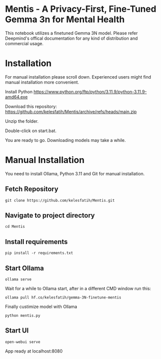 # Mentis - A Privacy-First, Fine-Tuned Gemma 3n for Mental Health

This notebook utilizes a finetuned Gemma 3N model. Please refer Deepmind's offical documentation for any kind of distribution and commercial usage. 

# Installation
For manual installation please scroll down. Experienced users might find manual installation more convenient.

Install Python
https://www.python.org/ftp/python/3.11.9/python-3.11.9-amd64.exe

Download this repository:
https://github.com/kelesfatih/Mentis/archive/refs/heads/main.zip

Unzip the folder.

Double-click on start.bat.

You are ready to go. Downloading models may take a while.

# Manual Installation
You need to install Ollama, Python 3.11 and Git for manual installation.

## Fetch Repository
```
git clone https://github.com/kelesfatih/Mentis.git
```
## Navigate to project directory
```
cd Mentis
```
## Install requirements

```
pip install -r requirements.txt
```
## Start Ollama
```
ollama serve
```
Wait for a while to Ollama start, after in a different CMD window run this:
```
ollama pull hf.co/kelesfatih/gemma-3N-finetune-mentis
```
Finally custimize model with Ollama
```
python mentis.py
```
## Start UI
```
open-webui serve
```
App ready at localhost:8080







